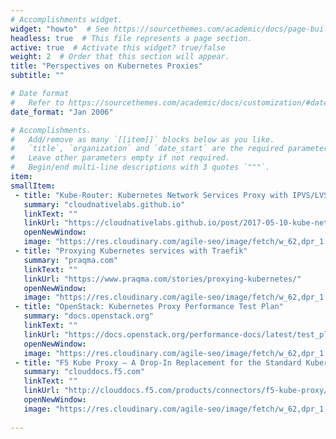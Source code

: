 ```yaml
---
# Accomplishments widget.
widget: "howto"  # See https://sourcethemes.com/academic/docs/page-builder/
headless: true  # This file represents a page section.
active: true  # Activate this widget? true/false
weight: 2  # Order that this section will appear.
title: "Perspectives on Kubernetes Proxies"
subtitle: ""

# Date format
#   Refer to https://sourcethemes.com/academic/docs/customization/#date-format
date_format: "Jan 2006"

# Accomplishments.
#   Add/remove as many `[[item]]` blocks below as you like.
#   `title`, `organization` and `date_start` are the required parameters.
#   Leave other parameters empty if not required.
#   Begin/end multi-line descriptions with 3 quotes `"""`.
item: 
smallItem: 
 - title: "Kube-Router: Kubernetes Network Services Proxy with IPVS/LVS"
   summary: "cloudnativelabs.github.io"
   linkText: ""
   linkUrl: "https://cloudnativelabs.github.io/post/2017-05-10-kube-network-service-proxy/"
   openNewWindow: 
   image: "https://res.cloudinary.com/agile-seo/image/fetch/w_62,dpr_1.0,d_blank_am8gzx.png/https%3A%2F%2Flogo.clearbit.com%2Fcloudnativelabs.github.io%3Fsize%3D250" 
 - title: "Proxying Kubernetes services with Traefik"
   summary: "praqma.com"
   linkText: ""
   linkUrl: "https://www.praqma.com/stories/proxying-kubernetes/"
   openNewWindow: 
   image: "https://res.cloudinary.com/agile-seo/image/fetch/w_62,dpr_1.0,d_blank_am8gzx.png/https%3A%2F%2Flogo.clearbit.com%2Fpraqma.com%3Fsize%3D250" 
 - title: "OpenStack: Kubernetes Proxy Performance Test Plan"
   summary: "docs.openstack.org"
   linkText: ""
   linkUrl: "https://docs.openstack.org/performance-docs/latest/test_plans/kubernetes_proxy/plan.html#kubernetes-proxy-performance-test-plan"
   openNewWindow: 
   image: "https://res.cloudinary.com/agile-seo/image/fetch/w_62,dpr_1.0,d_blank_am8gzx.png/https%3A%2F%2Flogo.clearbit.com%2Fdocs.openstack.org%3Fsize%3D250" 
 - title: "F5 Kube Proxy — A Drop-In Replacement for the Standard Kubernetes Kube Proxy"
   summary: "clouddocs.f5.com"
   linkText: ""
   linkUrl: "http://clouddocs.f5.com/products/connectors/f5-kube-proxy/v1.0"
   openNewWindow: 
   image: "https://res.cloudinary.com/agile-seo/image/fetch/w_62,dpr_1.0,d_blank_am8gzx.png/https%3A%2F%2Flogo.clearbit.com%2Fclouddocs.f5.com%3Fsize%3D250" 
  
---
```

